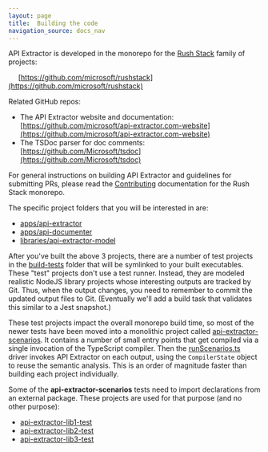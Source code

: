 ```yaml
---
layout: page
title:  Building the code
navigation_source: docs_nav
---
```


API Extractor is developed in the monorepo for the [Rush Stack](https://rushstack.io/) family of projects:

&nbsp;&nbsp;&nbsp;&nbsp; [https://github.com/microsoft/rushstack](https://github.com/microsoft/rushstack)

Related GitHub repos:
- The API Extractor website and documentation: [https://github.com/microsoft/api-extractor.com-website](https://github.com/microsoft/api-extractor.com-website)
- The TSDoc parser for doc comments: [https://github.com/Microsoft/tsdoc](https://github.com/Microsoft/tsdoc)

For general instructions on building API Extractor and guidelines for submitting PRs, please read the
[Contributing](https://rushstack.io/pages/contributing/get_started/) documentation for the Rush Stack
monorepo.

The specific project folders that you will be interested in are:

- [apps/api-extractor](https://github.com/microsoft/rushstack/tree/master/apps/api-extractor)
- [apps/api-documenter](https://github.com/microsoft/rushstack/tree/master/apps/api-documenter)
- [libraries/api-extractor-model](https://github.com/microsoft/rushstack/tree/master/libraries/api-extractor-model)

After you've built the above 3 projects, there are a number of test projects in the [build-tests](
https://github.com/microsoft/rushstack/tree/master/build-tests) folder that will be symlinked to
your built executables.  These "test" projects don't use a test runner.  Instead, they are modeled realistic
NodeJS library projects whose interesting outputs are tracked by Git.  Thus, when the output changes, you need
to remember to commit the updated output files to Git.  (Eventually we'll add a build task that validates this
similar to a Jest snapshot.)

These test projects impact the overall monorepo build time, so most of the newer tests have been moved into
a monolithic project called [api-extractor-scenarios](
https://github.com/microsoft/rushstack/tree/master/build-tests/api-extractor-scenarios).
It contains a number of small entry points that get compiled via a single invocation of the TypeScript compiler.
Then the [runScenarios.ts](
https://github.com/microsoft/rushstack/blob/master/build-tests/api-extractor-scenarios/src/runScenarios.ts)
driver invokes API Extractor on each output, using the `CompilerState` object to reuse the semantic analysis.
This is an order of magnitude faster than building each project individually.

Some of the **api-extractor-scenarios** tests need to import declarations from an external package.
These projects are used for that purpose (and no other purpose):

- [api-extractor-lib1-test](
https://github.com/microsoft/rushstack/tree/master/build-tests/api-extractor-lib1-test)
- [api-extractor-lib2-test](
https://github.com/microsoft/rushstack/tree/master/build-tests/api-extractor-lib2-test)
- [api-extractor-lib3-test](
https://github.com/microsoft/rushstack/tree/master/build-tests/api-extractor-lib3-test)
